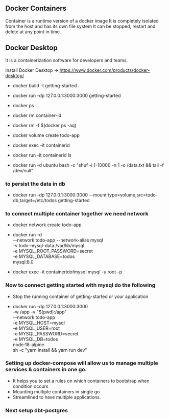 ## Docker Containers

Container is a runtime version of a docker image
It is completely isolated from the host and has its own file system
It can be stopped, restart and delete at any point in time.

## Docker Desktop

It is a containerization software for developers and teams.

Install Docker Desktop -> https://www.docker.com/products/docker-desktop/

- docker build -t getting-started .
- docker run -dp 127.0.0.1:3000:3000 getting-started
- docker ps
- docker rm container-id
- docker rm -f $(docker ps -aq)
- docker volume create todo-app
- docker exec -it containerid
- docker run -it containerid ls

- docker run -d ubuntu bash -c "shuf -i 1-10000 -n 1 -o /data.txt && tail -f /dev/null"

### to persist the data in db

- docker run -dp 127.0.0.1:3000:3000 --mount type=volume,src=todo-db,target=/etc/todos getting-started

### to connect multiple container together we need network

- docker network create todo-app

- docker run -d \
   --network todo-app --network-alias mysql \
   -v todo-mysql-data:/var/lib/mysql \
   -e MYSQL_ROOT_PASSWORD=secret \
   -e MYSQL_DATABASE=todos \
   mysql:8.0

- docker exec -it containeridofmysql mysql -u root -p

### Now to connect getting started with mysql do the following

- Stop the running container of getting-started or your application

- docker run -dp 127.0.0.1:3000:3000 \
  -w /app -v "$(pwd):/app" \
  --network todo-app \
  -e MYSQL_HOST=mysql \
  -e MYSQL_USER=root \
  -e MYSQL_PASSWORD=secret \
  -e MYSQL_DB=todos \
  node:18-alpine \
  sh -c "yarn install && yarn run dev"

### Setting up docker-compose will allow us to manage multiple services & containers in one go.

- It helps you to set a rules on which containers to bootstrap when condition occurs
- Mounting multiple containers in single go
- Streamlined to have multiple applications.

### Next setup dbt-postgres
